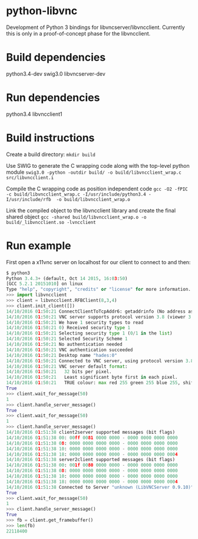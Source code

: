 # python-libvnc
Development of Python 3 bindings for libvncserver/libvncclient.
Currently this is only in a proof-of-concept phase for the libvncclient.

# Build dependencies
python3.4-dev
swig3.0
libvncserver-dev

# Run dependencies
python3.4
libvncclient1

# Build instructions
Create a build directory:
```mkdir build```

Use SWIG to generate the C wrapping code along with the top-level python module
```swig3.0 -python -outdir build/ -o build/libvncclient_wrap.c src/libvncclient.i```

Compile the C wrapping code as position independent code
```gcc -O2 -fPIC -c build/libvncclient_wrap.c -I/usr/include/python3.4 -I/usr/include/rfb  -o build/libvncclient_wrap.o```

Link the compiled object to the libvncclient library and create the final shared object
```gcc -shared build/libvncclient_wrap.o -o build/_libvncclient.so -lvncclient```


# Run example
First open a x11vnc server on localhost for our client to connect to and then:

```python
$ python3
Python 3.4.3+ (default, Oct 14 2015, 16:03:50) 
[GCC 5.2.1 20151010] on linux
Type "help", "copyright", "credits" or "license" for more information.
>>> import libvncclient
>>> client = libvncclient.RFBClient(8,3,4)
>>> client.init_client([])
14/10/2016 01:50:21 ConnectClientToTcpAddr6: getaddrinfo (No address associated with hostname)
14/10/2016 01:50:21 VNC server supports protocol version 3.8 (viewer 3.8)
14/10/2016 01:50:21 We have 1 security types to read
14/10/2016 01:50:21 0) Received security type 1
14/10/2016 01:50:21 Selecting security type 1 (0/1 in the list)
14/10/2016 01:50:21 Selected Security Scheme 1
14/10/2016 01:50:21 No authentication needed
14/10/2016 01:50:21 VNC authentication succeeded
14/10/2016 01:50:21 Desktop name "hades:0"
14/10/2016 01:50:21 Connected to VNC server, using protocol version 3.8
14/10/2016 01:50:21 VNC server default format:
14/10/2016 01:50:21   32 bits per pixel.
14/10/2016 01:50:21   Least significant byte first in each pixel.
14/10/2016 01:50:21   TRUE colour: max red 255 green 255 blue 255, shift red 16 green 8 blue 0
True
>>> client.wait_for_message(50)
1
>>> client.handle_server_message()
True
>>> client.wait_for_message(50)
1
>>> client.handle_server_message()
14/10/2016 01:51:38 client2server supported messages (bit flags)
14/10/2016 01:51:38 00: 00ff 0081 0000 0000 - 0000 0000 0000 0000
14/10/2016 01:51:38 08: 0000 0000 0000 0000 - 0000 0000 0000 0000
14/10/2016 01:51:38 10: 0000 0000 0000 0000 - 0000 0000 0000 0000
14/10/2016 01:51:38 18: 0000 0000 0000 0000 - 0000 0000 0000 0004
14/10/2016 01:51:38 server2client supported messages (bit flags)
14/10/2016 01:51:38 00: 001f 0080 0000 0000 - 0000 0000 0000 0000
14/10/2016 01:51:38 08: 0000 0000 0000 0000 - 0000 0000 0000 0000
14/10/2016 01:51:38 10: 0000 0000 0000 0000 - 0000 0000 0000 0000
14/10/2016 01:51:38 18: 0000 0000 0000 0000 - 0000 0000 0000 0004
14/10/2016 01:51:38 Connected to Server "unknown (LibVNCServer 0.9.10)"
True
>>> client.wait_for_message(50)
1
>>> client.handle_server_message()
True
>>> fb = client.get_framebuffer()
>>> len(fb)
22118400
```
